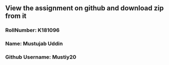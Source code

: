 ## View the assignment on github and download zip from it
### RollNumber: K181096
### Name: Mustujab Uddin
### Github Username: Mustiy20
